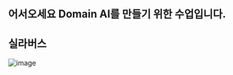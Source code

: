## 어서오세요 Domain AI를 만들기 위한 수업입니다.

## 실라버스
![image](https://codetutorbot.blob.core.windows.net/image/20250529_115205.png)
